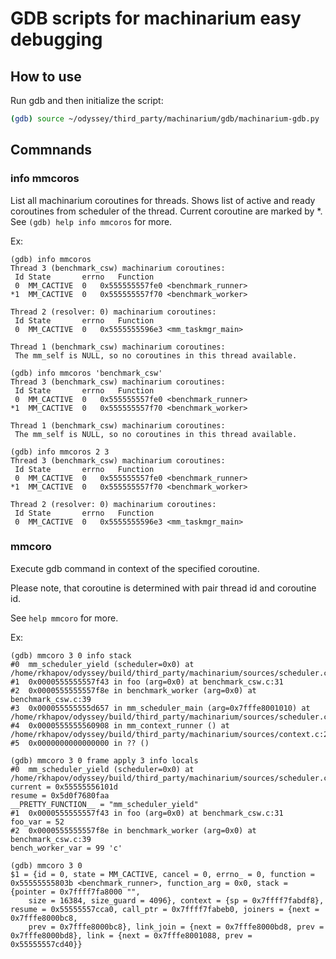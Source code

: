 # GDB scripts for machinarium easy debugging

## How to use

Run gdb and then initialize the script:
```bash
(gdb) source ~/odyssey/third_party/machinarium/gdb/machinarium-gdb.py
```

## Commnands

### info mmcoros
List all machinarium coroutines for threads.
Shows list of active and ready coroutines from scheduler of the thread.
Current coroutine are marked by *.
See `(gdb) help info mmcoros` for more.

Ex:
```
(gdb) info mmcoros
Thread 3 (benchmark_csw) machinarium coroutines:
 Id	State		errno	Function
 0	MM_CACTIVE	0	0x555555557fe0 <benchmark_runner>
*1	MM_CACTIVE	0	0x555555557f70 <benchmark_worker>

Thread 2 (resolver: 0) machinarium coroutines:
 Id	State		errno	Function
 0	MM_CACTIVE	0	0x5555555596e3 <mm_taskmgr_main>

Thread 1 (benchmark_csw) machinarium coroutines:
 The mm_self is NULL, so no coroutines in this thread available.

(gdb) info mmcoros 'benchmark_csw'
Thread 3 (benchmark_csw) machinarium coroutines:
 Id	State		errno	Function
 0	MM_CACTIVE	0	0x555555557fe0 <benchmark_runner>
*1	MM_CACTIVE	0	0x555555557f70 <benchmark_worker>

Thread 1 (benchmark_csw) machinarium coroutines:
 The mm_self is NULL, so no coroutines in this thread available.

(gdb) info mmcoros 2 3
Thread 3 (benchmark_csw) machinarium coroutines:
 Id	State		errno	Function
 0	MM_CACTIVE	0	0x555555557fe0 <benchmark_runner>
*1	MM_CACTIVE	0	0x555555557f70 <benchmark_worker>

Thread 2 (resolver: 0) machinarium coroutines:
 Id	State		errno	Function
 0	MM_CACTIVE	0	0x5555555596e3 <mm_taskmgr_main>

```

### mmcoro

Execute gdb command in context of the specified coroutine.

Please note, that coroutine is determined with pair thread id and coroutine id.

See `help mmcoro` for more.

Ex:
```
(gdb) mmcoro 3 0 info stack
#0  mm_scheduler_yield (scheduler=0x0) at /home/rkhapov/odyssey/build/third_party/machinarium/sources/scheduler.c:167
#1  0x0000555555557f43 in foo (arg=0x0) at benchmark_csw.c:31
#2  0x0000555555557f8e in benchmark_worker (arg=0x0) at benchmark_csw.c:39
#3  0x000055555555d657 in mm_scheduler_main (arg=0x7fffe8001010) at /home/rkhapov/odyssey/build/third_party/machinarium/sources/scheduler.c:17
#4  0x0000555555560908 in mm_context_runner () at /home/rkhapov/odyssey/build/third_party/machinarium/sources/context.c:28
#5  0x0000000000000000 in ?? ()

(gdb) mmcoro 3 0 frame apply 3 info locals
#0  mm_scheduler_yield (scheduler=0x0) at /home/rkhapov/odyssey/build/third_party/machinarium/sources/scheduler.c:167
current = 0x55555556101d
resume = 0x5d0f7680faa
__PRETTY_FUNCTION__ = "mm_scheduler_yield"
#1  0x0000555555557f43 in foo (arg=0x0) at benchmark_csw.c:31
foo_var = 52
#2  0x0000555555557f8e in benchmark_worker (arg=0x0) at benchmark_csw.c:39
bench_worker_var = 99 'c'

(gdb) mmcoro 3 0
$1 = {id = 0, state = MM_CACTIVE, cancel = 0, errno_ = 0, function = 0x55555555803b <benchmark_runner>, function_arg = 0x0, stack = {pointer = 0x7ffff7fa8000 "", 
    size = 16384, size_guard = 4096}, context = {sp = 0x7ffff7fabdf8}, resume = 0x55555557cca0, call_ptr = 0x7ffff7fabeb0, joiners = {next = 0x7fffe8000bc8, 
    prev = 0x7fffe8000bc8}, link_join = {next = 0x7fffe8000bd8, prev = 0x7fffe8000bd8}, link = {next = 0x7fffe8001088, prev = 0x55555557cd40}}
```
